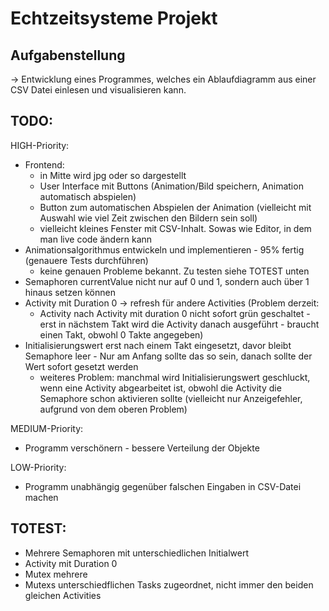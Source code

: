 # Echtzeitsysteme Projekt

## Aufgabenstellung
-> Entwicklung eines Programmes, welches ein Ablaufdiagramm aus einer CSV Datei einlesen und visualisieren kann.

## TODO:
HIGH-Priority:
* Frontend:
    * in Mitte wird jpg oder so dargestellt
    * User Interface mit Buttons (Animation/Bild speichern, Animation automatisch abspielen)
    * Button zum automatischen Abspielen der Animation (vielleicht mit Auswahl wie viel Zeit zwischen den Bildern sein soll)
    * vielleicht kleines Fenster mit CSV-Inhalt. Sowas wie Editor, in dem man live code ändern kann
* Animationsalgorithmus entwickeln und implementieren - 95% fertig (genauere Tests durchführen)
    * keine genauen Probleme bekannt. Zu testen siehe TOTEST unten
* Semaphoren currentValue nicht nur auf 0 und 1, sondern auch über 1 hinaus setzen können
* Activity mit Duration 0 -> refresh für andere Activities (Problem derzeit: 
    * Activity nach Activity mit duration 0 nicht sofort grün geschaltet - erst in nächstem Takt wird die Activity danach ausgeführt - braucht einen Takt, obwohl 0 Takte angegeben)
* Initialisierungswert erst nach einem Takt eingesetzt, davor bleibt Semaphore leer - Nur am Anfang sollte das so sein, danach sollte der Wert sofort gesetzt werden
    * weiteres Problem: manchmal wird Initialisierungswert geschluckt, wenn eine Activity abgearbeitet ist, obwohl die Activity die Semaphore schon aktivieren sollte (vielleicht nur Anzeigefehler, aufgrund von dem oberen Problem)

MEDIUM-Priority:
* Programm verschönern - bessere Verteilung der Objekte

LOW-Priority:
* Programm unabhängig gegenüber falschen Eingaben in CSV-Datei machen

## TOTEST:
* Mehrere Semaphoren mit unterschiedlichen Initialwert
* Activity mit Duration 0
* Mutex mehrere
* Mutexs unterschiedflichen Tasks zugeordnet, nicht immer den beiden gleichen Activities
